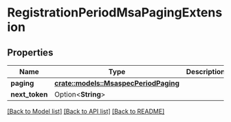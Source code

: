 # RegistrationPeriodMsaPagingExtension

## Properties

Name | Type | Description | Notes
------------ | ------------- | ------------- | -------------
**paging** | [**crate::models::MsaspecPeriodPaging**](msaspec.Paging.md) |  | 
**next_token** | Option<**String**> |  | [optional]

[[Back to Model list]](../README.md#documentation-for-models) [[Back to API list]](../README.md#documentation-for-api-endpoints) [[Back to README]](../README.md)


